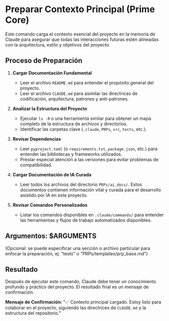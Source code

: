 # Preparar Contexto Principal (Prime Core)

Este comando carga el contexto esencial del proyecto en la memoria de Claude para asegurar que todas las interacciones futuras estén alineadas con la arquitectura, estilo y objetivos del proyecto.

## Proceso de Preparación

1.  **Cargar Documentación Fundamental**
    -   Leer el archivo `README.md` para entender el propósito general del proyecto.
    -   Leer el archivo `CLAUDE.md` para asimilar las directrices de codificación, arquitectura, patrones y anti-patrones.

2.  **Analizar la Estructura del Proyecto**
    -   Ejecutar `ls -R` o una herramienta similar para obtener un mapa completo de la estructura de archivos y directorios.
    -   Identificar las carpetas clave (`.claude`, `PRPs`, `src`, `tests`, etc.).

3.  **Revisar Dependencias**
    -   Leer `pyproject.toml` (o `requirements.txt`, `package.json`, etc.) para entender las bibliotecas y frameworks utilizados.
    -   Prestar especial atención a las versiones para evitar problemas de compatibilidad.

4.  **Cargar Documentación de IA Curada**
    -   Leer todos los archivos del directorio `PRPs/ai_docs/`. Estos documentos contienen información vital y curada para el desarrollo asistido por IA en este proyecto.

5.  **Revisar Comandos Personalizados**
    -   Listar los comandos disponibles en `.claude/commands/` para entender las herramientas y flujos de trabajo automatizados disponibles.

## Argumentos: $ARGUMENTS
(Opcional: se puede especificar una sección o archivo particular para enfocar la preparación, ej: "tests" o "PRPs/templates/prp_base.md")

## Resultado
Después de ejecutar este comando, Claude debe tener un conocimiento profundo y práctico del proyecto. El resultado final es un mensaje de confirmación.

**Mensaje de Confirmación:**
"✅ Contexto principal cargado. Estoy listo para colaborar en el proyecto, siguiendo las directrices de `CLAUDE.md` y la estructura del repositorio."
